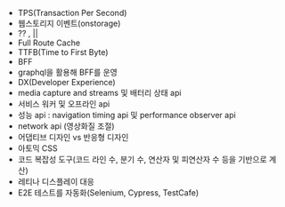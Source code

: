 - TPS(Transaction Per Second)
- 웹스토리지 이벤트(onstorage)
- ?? , ||
- Full Route Cache
- TTFB(Time to First Byte)
- BFF
- graphql을 활용해 BFF를 운영
- DX(Developer Experience)
- media capture and streams 및 배터리 상태 api
- 서비스 워커 및 오프라인 api
- 성능 api : navigation timing api 및 performance observer api
- network api (영상화질 조절)
- 어댑티브 디자인 vs 반응형 디자인
- 아토믹 CSS
- 코드 복잡성 도구(코드 라인 수, 분기 수, 연산자 및 피연산자 수 등을 기반으로 계산)
- 레티나 디스플레이 대응
- E2E 테스트를 자동화(Selenium, Cypress, TestCafe)
